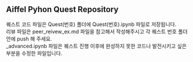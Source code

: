 ## Aiffel Pyhon Quest Repository

퀘스트 코드 파일은 Quest(번호) 폴더에 Quest(번호).ipynb 파일로 저장됩니다.  
리뷰 파일은 peer_reivew_ex.md 파일을 참고해서 작성해주시고 각 퀘스트 번호 폴더 안에 push 해 주세요.  
_advanced.ipynb 파일은 퀘스트 진행 이후에 완성하지 못한 코드나 발전시키고 싶은 부분을 수정한 파일입니다.  
